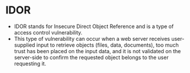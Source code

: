 # IDOR
- IDOR stands for Insecure Direct Object Reference and is a type of access control vulnerability.
- This type of vulnerability can occur when a web server receives user-supplied input to retrieve objects (files, data, documents), too much trust has been placed on the input data, and it is not validated on the server-side to confirm the requested object belongs to the user requesting it.
